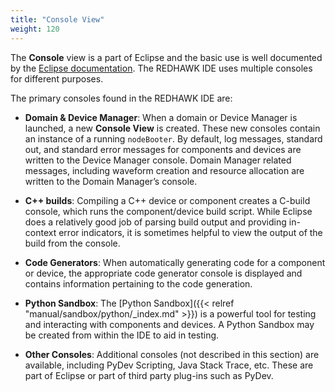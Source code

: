 ```yaml
---
title: "Console View"
weight: 120
---
```


The **Console** view is a part of Eclipse and the basic use is well documented by the [Eclipse documentation](http://help.eclipse.org/oxygen/index.jsp?topic=%2Forg.eclipse.jdt.doc.user%2Freference%2Fviews%2Fconsole%2Fref-console_view.htm). The REDHAWK IDE uses multiple consoles for different purposes.

The primary consoles found in the REDHAWK IDE are:

  - **Domain & Device Manager**: When a domain or Device Manager is launched, a new **Console View** is created. These new consoles contain an instance of a running `nodeBooter`. By default, log messages, standard out, and standard error messages for components and devices are written to the Device Manager console. Domain Manager related messages, including waveform creation and resource allocation are written to the Domain Manager’s console.

  - **C++ builds**: Compiling a C++ device or component creates a C-build console, which runs the component/device build script. While Eclipse does a relatively good job of parsing build output and providing in-context error indicators, it is sometimes helpful to view the output of the build from the console.

  - **Code Generators**: When automatically generating code for a component or device, the appropriate code generator console is displayed and contains information pertaining to the code generation.

  - **Python Sandbox**: The [Python Sandbox]({{< relref "manual/sandbox/python/_index.md" >}}) is a powerful tool for testing and interacting with components and devices. A Python Sandbox may be created from within the IDE to aid in testing.

  - **Other Consoles**: Additional consoles (not described in this section) are available, including PyDev Scripting, Java Stack Trace, etc. These are part of Eclipse or part of third party plug-ins such as PyDev.

